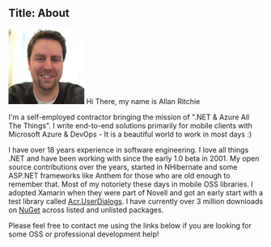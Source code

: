 Title: About
---
<img src="images/me.jpg" width="150" /> Hi There, my name is Allan Ritchie

I'm a self-employed contractor bringing the mission of ".NET & Azure All The Things".  I write end-to-end solutions primarily for mobile clients with Microsoft Azure & DevOps - It is a beautiful world to work in most days :)

I have over 18 years experience in software engineering. I love all things .NET and have been working with since the early 1.0 beta in 2001.  My open source contributions over the years, started in NHibernate and some ASP.NET frameworks like Anthem for those who are old enough to remember that.  Most of my notoriety these days in mobile OSS libraries.  I adopted Xamarin when they were part of Novell and got an early start with a test library called [Acr.UserDialogs](https://github.com/aritchie/userdialogs).  I have currently over 3 million downloads on [NuGet](https://nuget.org/profiles/aritchie) across listed and unlisted packages.

Please feel free to contact me using the links below if you are looking for some OSS or professional development help!